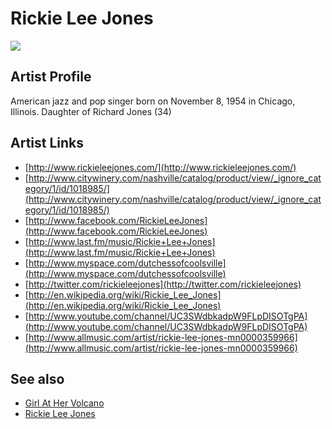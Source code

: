 # Rickie Lee Jones

![](../../asssets/artists/Rickie_Lee_Jones.png)

## Artist Profile

American jazz and pop singer born on November 8, 1954 in Chicago, Illinois.
Daughter of Richard Jones (34)

## Artist Links

- [http://www.rickieleejones.com/](http://www.rickieleejones.com/)
- [http://www.citywinery.com/nashville/catalog/product/view/_ignore_category/1/id/1018985/](http://www.citywinery.com/nashville/catalog/product/view/_ignore_category/1/id/1018985/)
- [http://www.facebook.com/RickieLeeJones](http://www.facebook.com/RickieLeeJones)
- [http://www.last.fm/music/Rickie+Lee+Jones](http://www.last.fm/music/Rickie+Lee+Jones)
- [http://www.myspace.com/dutchessofcoolsville](http://www.myspace.com/dutchessofcoolsville)
- [http://twitter.com/rickieleejones](http://twitter.com/rickieleejones)
- [http://en.wikipedia.org/wiki/Rickie_Lee_Jones](http://en.wikipedia.org/wiki/Rickie_Lee_Jones)
- [http://www.youtube.com/channel/UC3SWdbkadpW9FLpDISOTgPA](http://www.youtube.com/channel/UC3SWdbkadpW9FLpDISOTgPA)
- [http://www.allmusic.com/artist/rickie-lee-jones-mn0000359966](http://www.allmusic.com/artist/rickie-lee-jones-mn0000359966)


## See also

- [Girl At Her Volcano](Rickie_Lee_Jones-Girl_At_Her_Volcano.md)
- [Rickie Lee Jones](Rickie_Lee_Jones-Rickie_Lee_Jones.md)
